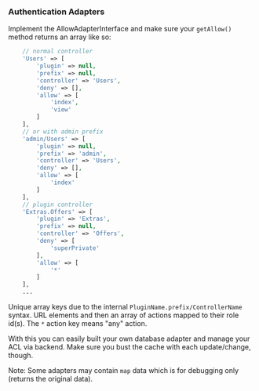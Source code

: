 ### Authentication Adapters

Implement the AllowAdapterInterface and make sure your `getAllow()` method returns an array like so:
```php    
    // normal controller
    'Users' => [
        'plugin' => null,
        'prefix' => null,
        'controller' => 'Users',
        'deny' => [],
        'allow' => [
            'index',
            'view'
        ]
    ],
    // or with admin prefix
    'admin/Users' => [
        'plugin' => null,
        'prefix' => 'admin',
        'controller' => 'Users',
        'deny' => [],
        'allow' => [
            'index'
        ]
    ],
    // plugin controller
    'Extras.Offers' => [
        'plugin' => 'Extras',
        'prefix' => null,
        'controller' => 'Offers',
        'deny' => [
            'superPrivate'
        ],
        'allow' => [
            '*'
        ]
    ],
    ...
```

Unique array keys due to the internal `PluginName.prefix/ControllerName` syntax.
URL elements and then an array of actions mapped to their role id(s).
The `*` action key means "any" action.

With this you can easily built your own database adapter and manage your ACL via backend.
Make sure you bust the cache with each update/change, though.

Note: Some adapters may contain `map` data which is for debugging only (returns the original data).
